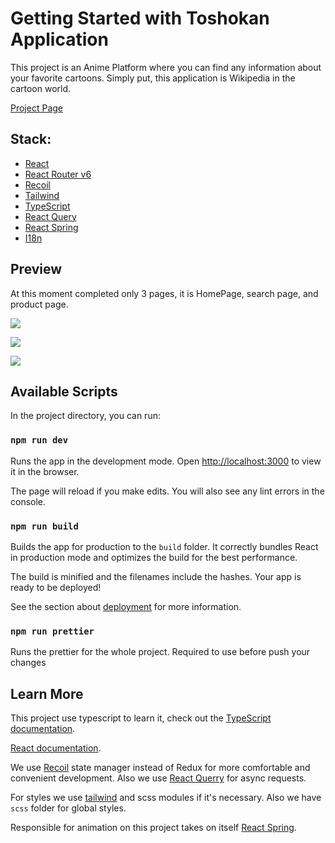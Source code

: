 # Getting Started with Toshokan Application

This project is an Anime Platform where you can find any information about your favorite
cartoons. Simply put, this application is Wikipedia in the cartoon world. 

[Project Page](https://splendorous-druid-f83cc3.netlify.app)

## Stack: 
- [React](https://react.dev/)
- [React Router v6](https://reactrouter.com/en/main)
- [Recoil](https://recoiljs.org/)
- [Tailwind](https://tailwindcss.com/)
- [TypeScript](https://www.typescriptlang.org/)
- [React Query](https://tanstack.com/query/v3/)
- [React Spring](https://www.react-spring.dev/)
- [I18n](https://www.i18next.com/)

## Preview

At this moment completed only 3 pages, it is 
HomePage, search page, and product page.

![](https://cdn.discordapp.com/attachments/481837341942611969/1036626984161255585/Screenshot_2022-10-31_145739.png)  

![](https://cdn.discordapp.com/attachments/481837341942611969/1036627011273240627/Screenshot_2022-10-31_145654.png)  

![](https://cdn.discordapp.com/attachments/481837341942611969/1036627001450168430/Screenshot_2022-10-31_145832.png)


## Available Scripts

In the project directory, you can run:

### `npm run dev`

Runs the app in the development mode.
Open [http://localhost:3000](http://localhost:3000) to view it in the browser.

The page will reload if you make edits.
You will also see any lint errors in the console.

### `npm run build`

Builds the app for production to the `build` folder.
It correctly bundles React in production mode and optimizes the build for the best performance.

The build is minified and the filenames include the hashes.
Your app is ready to be deployed!

See the section about [deployment](https://facebook.github.io/create-react-app/docs/deployment) for more information.

### `npm run prettier`

Runs the prettier for the whole project.
Required to use before push your changes

## Learn More

This project use typescript to learn it, check out the [TypeScript documentation](https://www.typescriptlang.org).

[React documentation](https://reactjs.org/).

We use [Recoil](https://recoiljs.org/docs/introduction/getting-started) state manager instead of Redux for more comfortable and convenient development. Also we use [React Querry](https://tanstack.com/query/v4/docs/overview) for async requests.

For styles we use [tailwind](https://tailwindcss.com/docs/installation) and scss modules if it's necessary. Also we have `scss` folder for global styles.

Responsible for animation on this project takes on itself [React Spring](https://react-spring.dev/#introduction).

